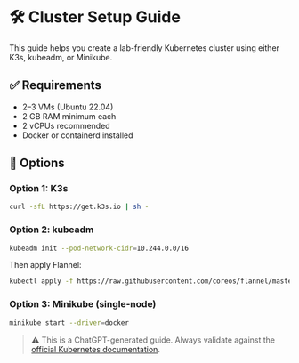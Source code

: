 # 🛠 Cluster Setup Guide

This guide helps you create a lab-friendly Kubernetes cluster using either K3s, kubeadm, or Minikube.

## ✅ Requirements
- 2–3 VMs (Ubuntu 22.04)
- 2 GB RAM minimum each
- 2 vCPUs recommended
- Docker or containerd installed

## 🚀 Options
### Option 1: K3s
```bash
curl -sfL https://get.k3s.io | sh -
```

### Option 2: kubeadm
```bash
kubeadm init --pod-network-cidr=10.244.0.0/16
```

Then apply Flannel:
```bash
kubectl apply -f https://raw.githubusercontent.com/coreos/flannel/master/Documentation/kube-flannel.yml
```

### Option 3: Minikube (single-node)
```bash
minikube start --driver=docker
```

> ⚠️ This is a ChatGPT-generated guide. Always validate against the [official Kubernetes documentation](https://kubernetes.io/docs/setup/).
